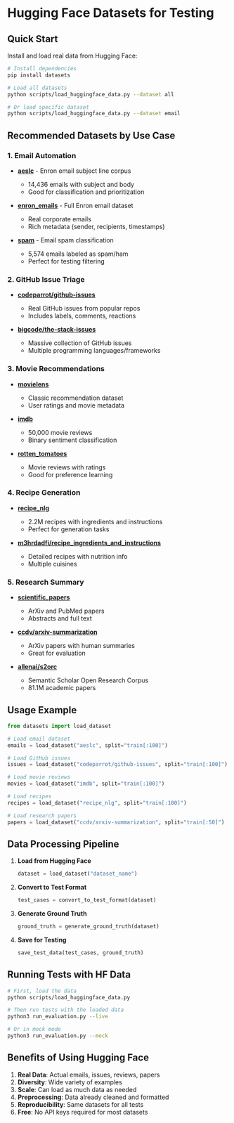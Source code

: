 # Hugging Face Datasets for Testing

## Quick Start

Install and load real data from Hugging Face:

```bash
# Install dependencies
pip install datasets

# Load all datasets
python scripts/load_huggingface_data.py --dataset all

# Or load specific dataset
python scripts/load_huggingface_data.py --dataset email
```

## Recommended Datasets by Use Case

### 1. Email Automation
- **[aeslc](https://huggingface.co/datasets/aeslc)** - Enron email subject line corpus
  - 14,436 emails with subject and body
  - Good for classification and prioritization
  
- **[enron_emails](https://huggingface.co/datasets/enron_emails)** - Full Enron email dataset
  - Real corporate emails
  - Rich metadata (sender, recipients, timestamps)

- **[spam](https://huggingface.co/datasets/spam)** - Email spam classification
  - 5,574 emails labeled as spam/ham
  - Perfect for testing filtering

### 2. GitHub Issue Triage
- **[codeparrot/github-issues](https://huggingface.co/datasets/codeparrot/github-issues)** 
  - Real GitHub issues from popular repos
  - Includes labels, comments, reactions
  
- **[bigcode/the-stack-issues](https://huggingface.co/datasets/bigcode/the-stack-issues)**
  - Massive collection of GitHub issues
  - Multiple programming languages/frameworks

### 3. Movie Recommendations
- **[movielens](https://huggingface.co/datasets/movielens)**
  - Classic recommendation dataset
  - User ratings and movie metadata
  
- **[imdb](https://huggingface.co/datasets/imdb)** 
  - 50,000 movie reviews
  - Binary sentiment classification
  
- **[rotten_tomatoes](https://huggingface.co/datasets/rotten_tomatoes)**
  - Movie reviews with ratings
  - Good for preference learning

### 4. Recipe Generation
- **[recipe_nlg](https://huggingface.co/datasets/recipe_nlg)**
  - 2.2M recipes with ingredients and instructions
  - Perfect for generation tasks
  
- **[m3hrdadfi/recipe_ingredients_and_instructions](https://huggingface.co/datasets/m3hrdadfi/recipe_ingredients_and_instructions)**
  - Detailed recipes with nutrition info
  - Multiple cuisines

### 5. Research Summary
- **[scientific_papers](https://huggingface.co/datasets/scientific_papers)**
  - ArXiv and PubMed papers
  - Abstracts and full text
  
- **[ccdv/arxiv-summarization](https://huggingface.co/datasets/ccdv/arxiv-summarization)**
  - ArXiv papers with human summaries
  - Great for evaluation
  
- **[allenai/s2orc](https://huggingface.co/datasets/allenai/s2orc)**
  - Semantic Scholar Open Research Corpus
  - 81.1M academic papers

## Usage Example

```python
from datasets import load_dataset

# Load email dataset
emails = load_dataset("aeslc", split="train[:100]")

# Load GitHub issues
issues = load_dataset("codeparrot/github-issues", split="train[:100]")

# Load movie reviews
movies = load_dataset("imdb", split="train[:100]")

# Load recipes
recipes = load_dataset("recipe_nlg", split="train[:100]")

# Load research papers
papers = load_dataset("ccdv/arxiv-summarization", split="train[:50]")
```

## Data Processing Pipeline

1. **Load from Hugging Face**
   ```python
   dataset = load_dataset("dataset_name")
   ```

2. **Convert to Test Format**
   ```python
   test_cases = convert_to_test_format(dataset)
   ```

3. **Generate Ground Truth**
   ```python
   ground_truth = generate_ground_truth(dataset)
   ```

4. **Save for Testing**
   ```python
   save_test_data(test_cases, ground_truth)
   ```

## Running Tests with HF Data

```bash
# First, load the data
python scripts/load_huggingface_data.py

# Then run tests with the loaded data
python3 run_evaluation.py --live

# Or in mock mode
python3 run_evaluation.py --mock
```

## Benefits of Using Hugging Face

1. **Real Data**: Actual emails, issues, reviews, papers
2. **Diversity**: Wide variety of examples
3. **Scale**: Can load as much data as needed
4. **Preprocessing**: Data already cleaned and formatted
5. **Reproducibility**: Same datasets for all tests
6. **Free**: No API keys required for most datasets

